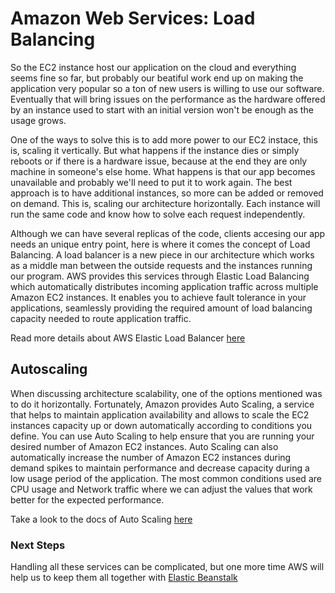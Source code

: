 # Amazon Web Services: Load Balancing

So the EC2 instance host our application on the cloud and everything seems fine so far, but probably our beatiful work end up on making the application very popular so a ton of new users is willing to use our software. Eventually that will bring issues on the performance as the hardware offered by an instance used to start with an initial version won't be enough as the usage grows.

One of the ways to solve this is to add more power to our EC2 instace, this is, scaling it vertically. But what happens if the instance dies or simply reboots or if there is a hardware issue, because at the end they are only machine in someone's else home. What happens is that our app becomes unavailable and probably we'll need to put it to work again.
The best approach is to have additional instances, so more can be added or removed on demand. This is, scaling our architecture horizontally. Each instance will run the same code and know how to solve each request independently.

Although we can have several replicas of the code, clients accesing our app needs an unique entry point, here is where it comes the concept of Load Balancing. A load balancer is a new piece in our architecture which works as a middle man between the outside requests and the instances running our program. AWS provides this services through Elastic Load Balancing which automatically distributes incoming application traffic across multiple Amazon EC2 instances. It enables you to achieve fault tolerance in your applications, seamlessly providing the required amount of load balancing capacity needed to route application traffic.

Read more details about AWS Elastic Load Balancer [here](http://docs.aws.amazon.com/elasticloadbalancing/latest/application/introduction.html)

## Autoscaling

When discussing architecture scalability, one of the options mentioned was to do it horizontally. Fortunately, Amazon provides Auto Scaling, a service that helps to maintain application availability and allows to scale the EC2 instances capacity up or down automatically according to conditions you define. You can use Auto Scaling to help ensure that you are running your desired number of Amazon EC2 instances. Auto Scaling can also automatically increase the number of Amazon EC2 instances during demand spikes to maintain performance and decrease capacity during a low usage period of the application. The most common conditions used are CPU usage and Network traffic where we can adjust the values that work better for the expected performance.

Take a look to the docs of Auto Scaling [here](http://docs.aws.amazon.com/autoscaling/latest/userguide/WhatIsAutoScaling.html)

### Next Steps

Handling all these services can be complicated, but one more time AWS will help us to keep them all together with [Elastic Beanstalk](/Technologies/AWS/6._EB.md)
